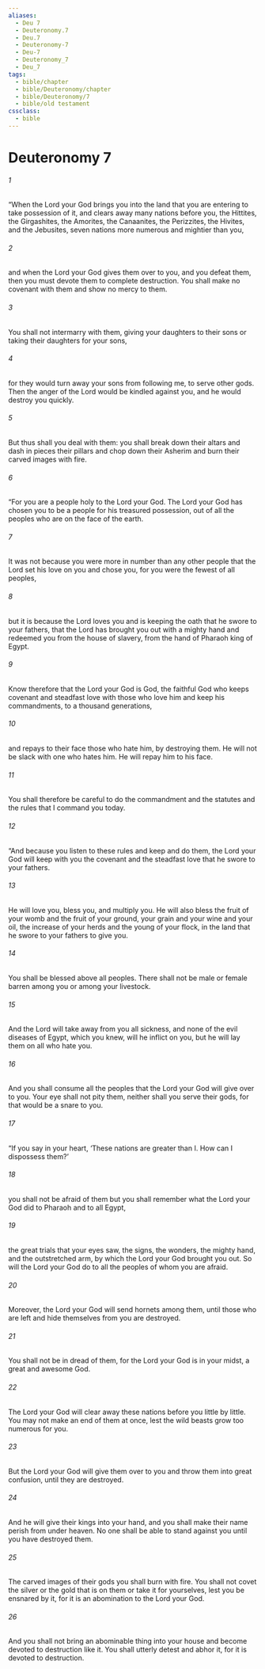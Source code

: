 ```yaml
---
aliases:
  - Deu 7
  - Deuteronomy.7
  - Deu.7
  - Deuteronomy-7
  - Deu-7
  - Deuteronomy_7
  - Deu_7
tags:
  - bible/chapter
  - bible/Deuteronomy/chapter
  - bible/Deuteronomy/7
  - bible/old testament
cssclass:
  - bible
---
```


# Deuteronomy 7

###### 1
“When the Lord your God brings you into the land that you are entering to take possession of it, and clears away many nations before you, the Hittites, the Girgashites, the Amorites, the Canaanites, the Perizzites, the Hivites, and the Jebusites, seven nations more numerous and mightier than you,
###### 2
and when the Lord your God gives them over to you, and you defeat them, then you must devote them to complete destruction.  You shall make no covenant with them and show no mercy to them.
###### 3
You shall not intermarry with them, giving your daughters to their sons or taking their daughters for your sons,
###### 4
for they would turn away your sons from following me, to serve other gods. Then the anger of the Lord would be kindled against you, and he would destroy you quickly.
###### 5
But thus shall you deal with them: you shall break down their altars and dash in pieces their pillars and chop down their Asherim and burn their carved images with fire.
###### 6
“For you are a people holy to the Lord your God. The Lord your God has chosen you to be a people for his treasured possession, out of all the peoples who are on the face of the earth.
###### 7
It was not because you were more in number than any other people that the Lord set his love on you and chose you, for you were the fewest of all peoples,
###### 8
but it is because the Lord loves you and is keeping the oath that he swore to your fathers, that the Lord has brought you out with a mighty hand and redeemed you from the house of slavery, from the hand of Pharaoh king of Egypt.
###### 9
Know therefore that the Lord your God is God, the faithful God who keeps covenant and steadfast love with those who love him and keep his commandments, to a thousand generations,
###### 10
and repays to their face those who hate him, by destroying them. He will not be slack with one who hates him. He will repay him to his face.
###### 11
You shall therefore be careful to do the commandment and the statutes and the rules that I command you today.
###### 12
“And because you listen to these rules and keep and do them, the Lord your God will keep with you the covenant and the steadfast love that he swore to your fathers.
###### 13
He will love you, bless you, and multiply you. He will also bless the fruit of your womb and the fruit of your ground, your grain and your wine and your oil, the increase of your herds and the young of your flock, in the land that he swore to your fathers to give you.
###### 14
You shall be blessed above all peoples. There shall not be male or female barren among you or among your livestock.
###### 15
And the Lord will take away from you all sickness, and none of the evil diseases of Egypt, which you knew, will he inflict on you, but he will lay them on all who hate you.
###### 16
And you shall consume all the peoples that the Lord your God will give over to you. Your eye shall not pity them, neither shall you serve their gods, for that would be a snare to you.
###### 17
“If you say in your heart, ‘These nations are greater than I. How can I dispossess them?’
###### 18
you shall not be afraid of them but you shall remember what the Lord your God did to Pharaoh and to all Egypt,
###### 19
the great trials that your eyes saw, the signs, the wonders, the mighty hand, and the outstretched arm, by which the Lord your God brought you out. So will the Lord your God do to all the peoples of whom you are afraid.
###### 20
Moreover, the Lord your God will send hornets among them, until those who are left and hide themselves from you are destroyed.
###### 21
You shall not be in dread of them, for the Lord your God is in your midst, a great and awesome God.
###### 22
The Lord your God will clear away these nations before you little by little. You may not make an end of them at once, lest the wild beasts grow too numerous for you.
###### 23
But the Lord your God will give them over to you and throw them into great confusion, until they are destroyed.
###### 24
And he will give their kings into your hand, and you shall make their name perish from under heaven. No one shall be able to stand against you until you have destroyed them.
###### 25
The carved images of their gods you shall burn with fire. You shall not covet the silver or the gold that is on them or take it for yourselves, lest you be ensnared by it, for it is an abomination to the Lord your God.
###### 26
And you shall not bring an abominable thing into your house and become devoted to destruction like it. You shall utterly detest and abhor it, for it is devoted to destruction.


